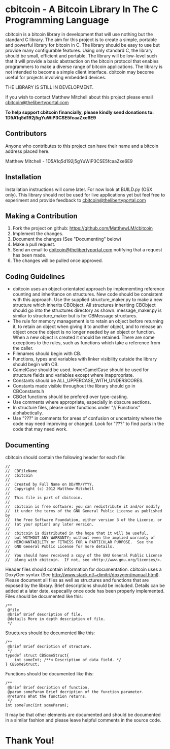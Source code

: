 cbitcoin - A Bitcoin Library In The C Programming Language
==========================================================

cbitcoin is a bitcoin library in development that will use nothing but the standard C library. The aim for this project is to create a simple, portable and powerful library for bitcoin in C. The library should be easy to use but provide many configurable features. Using only standard C, the library should be small, efficient and portable. The library will be low-level such that it will provide a basic abstraction on the bitcoin protocol that enables programmers to make a diverse range of bitcoin applications. The library is not intended to become a simple client interface. cbitcoin may become useful for projects involving embedded devices.

THE LIBRARY IS STILL IN DEVELOPMENT.

If you wish to contact Matthew Mitchell about this project please email cbitcoin@thelibertyportal.com

**To help support cbitcoin financially, please kindly send donations to: 1D5A1q5d192j5gYuWiP3CSE5fcaaZxe6E9**

Contributors
------------

Anyone who contributes to this project can have their name and a bitcoin address placed here.

Matthew Mitchell - 1D5A1q5d192j5gYuWiP3CSE5fcaaZxe6E9

Installation
------------

Installation instructions will come later. For now look at BUILD.py (OSX only). This library should not be used for live applications yet but feel free to experiment and provide feedback to cbitcoin@thelibertyportal.com

Making a Contribution
---------------------

1. Fork the project on github: https://github.com/MatthewLM/cbitcoin
2. Implement the changes.
3. Document the changes (See "Documenting" below)
4. Make a pull request.
5. Send an email to cbitcoin@thelibertyportal.com notifying that a request has been made.
6. The changes will be pulled once approved.

Coding Guidelines
-----------------

* cbitcoin uses an object-orientated approach by implememting reference counting and inheritance on structures. New code should be consistent with this approach. Use the supplied structure_maker.py to make a new structure which inherits CBObject. All structures inheriting CBObject should go into the structures directory as shown. message_maker.py is similar to structure_maker but is for CBMessage structures.
* The rule for memory management is to retain an object before returning it, to retain an object when giving it to another object, and to release an object once the object is no longer needed by an object or function. When a new object is created it should be retained. There are some exceptions to the rules, such as functions which take a reference from the caller.
* Filenames should begin with CB.
* Functions, types and variables with linker visibility outside the library should begin with CB.
* CamelCase should be used. lowerCamelCase should be used for structure fields and variables except where inappropriate.
* Constants should be ALL_UPPERCASE_WITH_UNDERSCORES.
* Constants made visible throughout the library should go in CBConstants.h
* CBGet functions should be prefered over type-casting.
* Use comments where appropriate, especially in obscure sections.
* In structure files, please order functions under "//  Functions" alphabetically.
* Use "???" in comments for areas of confusion or uncertainty where the code may need improving or changed. Look for "???" to find parts in the code that may need work.

Documenting
-----------

cbitcoin should contain the following header for each file:

	//
	//  CBFileName
	//  cbitcoin
	//
	//  Created by Full Name on DD/MM/YYYY.
	//  Copyright (c) 2012 Matthew Mitchell
	//  
	//  This file is part of cbitcoin.
	//
	//  cbitcoin is free software: you can redistribute it and/or modify
	//  it under the terms of the GNU General Public License as published by
	//  the Free Software Foundation, either version 3 of the License, or
	//  (at your option) any later version.
	//  
	//  cbitcoin is distributed in the hope that it will be useful,
	//  but WITHOUT ANY WARRANTY; without even the implied warranty of
	//  MERCHANTABILITY or FITNESS FOR A PARTICULAR PURPOSE.  See the
	//  GNU General Public License for more details.
	//  
	//  You should have received a copy of the GNU General Public License
	//  along with cbitcoin.  If not, see <http://www.gnu.org/licenses/>.

Header files should contain information for documentation. cbitcoin uses a DoxyGen syntax (See http://www.stack.nl/~dimitri/doxygen/manual.html). Please document all files as well as structures and functions that are exposed by the library. Brief descriptions should be included. Details can be added at a later date, especailly once code has been properly implemented. Files should be documented like this:

	/**
	 @file
	 @brief Brief description of file.
	 @details More in depth description of file.
	 */

Structures should be documented like this:

	/**
	 @brief Brief decription of structure.
	 */
	typedef struct CBSomeStruct{
		int someInt; /**< Description of data field. */
	} CBSomeStruct;

Functions should be documented like this:

	/**
	 @brief Brief decription of function.
	 @param someParam Brief decription of the function parameter.
	 @returns What the function returns.
	 */
	int someFunc(int someParam);
 
It may be that other elements are documented and should be documented in a similar fashion and please leave helpful comments in the source code.

Thank You!
==========